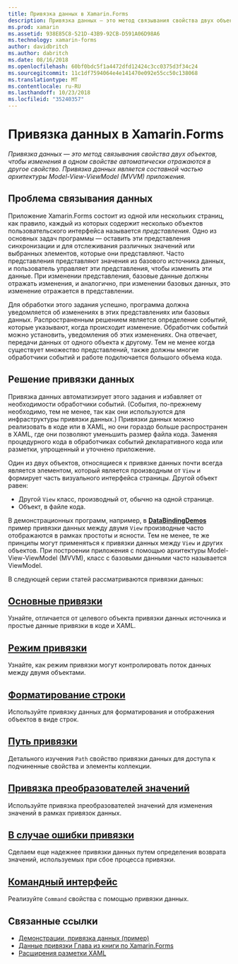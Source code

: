 ```yaml
---
title: Привязка данных в Xamarin.Forms
description: Привязка данных — это метод связывания свойства двух объектов, чтобы изменения в одном свойстве автоматически отражаются в другое свойство. Привязка данных является составной частью архитектуры Model-View-ViewModel (MVVM) приложения.
ms.prod: xamarin
ms.assetid: 938E85C8-521D-43B9-92CB-D591A06D98A6
ms.technology: xamarin-forms
author: davidbritch
ms.author: dabritch
ms.date: 08/16/2018
ms.openlocfilehash: 60bf0bdc5f1a4472dfd12424c3cc0375d3f34c24
ms.sourcegitcommit: 11c1df7594064e4e141470e092e55cc50c138068
ms.translationtype: MT
ms.contentlocale: ru-RU
ms.lasthandoff: 10/23/2018
ms.locfileid: "35240357"
---
```

# <a name="xamarinforms-data-binding"></a>Привязка данных в Xamarin.Forms

_Привязка данных — это метод связывания свойства двух объектов, чтобы изменения в одном свойстве автоматически отражаются в другое свойство. Привязка данных является составной частью архитектуры Model-View-ViewModel (MVVM) приложения._

## <a name="the-data-linking-problem"></a>Проблема связывания данных

Приложение Xamarin.Forms состоит из одной или нескольких страниц, как правило, каждый из которых содержит несколько объектов пользовательского интерфейса называется *представления*. Одно из основных задач программы — оставить эти представления синхронизации и для отслеживания различных значений или выбранных элементов, которые они представляют. Часто представления представляют значения из базового источника данных, и пользователь управляет эти представления, чтобы изменить эти данные. При изменении представления, базовые данные должны отражать изменения, и аналогично, при изменении базовых данных, это изменение отражается в представлении.

Для обработки этого задания успешно, программа должна уведомляется об изменениях в этих представлениях или базовых данных. Распространенным решением является определение событий, которые указывают, когда происходит изменение. Обработчик событий можно установить, уведомления об этих изменениях. Она отвечает, передачи данных от одного объекта к другому. Тем не менее когда существует множество представлений, также должны многие обработчики событий и работе подключается большого объема кода.

## <a name="the-data-binding-solution"></a>Решение привязки данных

Привязка данных автоматизирует этого задания и избавляет от необходимости обработчики событий. (События, по-прежнему необходимо, тем не менее, так как они используются для инфраструктуры привязки данных.) Привязки данных можно реализовать в коде или в XAML, но они гораздо больше распространен в XAML, где они позволяют уменьшить размер файла кода. Заменяя процедурного кода в обработчиках событий декларативного кода или разметки, упрощенный и уточнено приложение.

Один из двух объектов, относящиеся к привязке данных почти всегда является элементом, который является производным от `View` и формирует часть визуального интерфейса страницы. Другой объект равен:

- Другой `View` класс, производный от, обычно на одной странице.
- Объект, в файле кода.

В демонстрационных программ, например, в [ **DataBindingDemos** ](https://developer.xamarin.com/samples/xamarin-forms/DataBindingDemos/) пример привязки данных между двумя `View` производные часто отображаются в рамках простоты и ясности. Тем не менее, те же принципы могут применяться к привязки данных между `View` и других объектов. При построении приложения с помощью архитектуры Model-View-ViewModel (MVVM), класс с базовыми данными часто называется ViewModel.

В следующей серии статей рассматриваются привязки данных:

## <a name="basic-bindingsbasic-bindingsmd"></a>[Основные привязки](basic-bindings.md)

Узнайте, отличается от целевого объекта привязки данных источника и простые данные привязки в коде и XAML.

## <a name="binding-modebinding-modemd"></a>[Режим привязки](binding-mode.md)

Узнайте, как режим привязки могут контролировать поток данных между двумя объектами.

## <a name="string-formattingstring-formattingmd"></a>[Форматирование строки](string-formatting.md)

Используйте привязку данных для форматирования и отображения объектов в виде строк.

## <a name="binding-pathbinding-pathmd"></a>[Путь привязки](binding-path.md)

Детального изучения `Path` свойство привязки данных для доступа к подчиненные свойства и элементы коллекции.

## <a name="binding-value-convertersconvertersmd"></a>[Привязка преобразователей значений](converters.md)

Используйте привязка преобразователей значений для изменения значений в рамках привязок данных.

## <a name="binding-fallbacksbinding-fallbacksmd"></a>[В случае ошибки привязки](binding-fallbacks.md)

Сделаем еще надежнее привязки данных путем определения возврата значений, используемых при сбое процесса привязки.

## <a name="the-command-interfacecommandingmd"></a>[Командный интерфейс](commanding.md)

Реализуйте `Command` свойства с помощью привязки данных.

## <a name="related-links"></a>Связанные ссылки

- [Демонстрации, привязка данных (пример)](https://developer.xamarin.com/samples/xamarin-forms/DataBindingDemos/)
- [Данные привязки Глава из книги по Xamarin.Forms](~/xamarin-forms/creating-mobile-apps-xamarin-forms/summaries/chapter16.md)
- [Расширения разметки XAML](~/xamarin-forms/xaml/markup-extensions/index.md)
